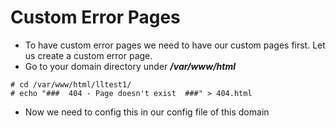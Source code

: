 # Custom Error Pages

- To have custom error pages we need to have our custom pages first. Let us create a custom error page.
- Go to your domain directory under ***/var/www/html***

```
# cd /var/www/html/lltest1/
# echo "###  404 - Page doesn't exist  ###" > 404.html
```

- Now we need to config this in our config file of this domain

```

